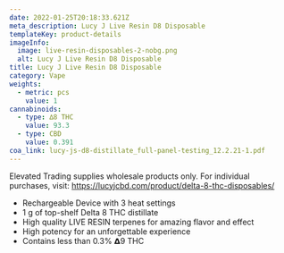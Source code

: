 ```yaml
---
date: 2022-01-25T20:18:33.621Z
meta_description: Lucy J Live Resin D8 Disposable
templateKey: product-details
imageInfo:
  image: live-resin-disposables-2-nobg.png
  alt: Lucy J Live Resin D8 Disposable
title: Lucy J Live Resin D8 Disposable
category: Vape
weights:
  - metric: pcs
    value: 1
cannabinoids:
  - type: ∆8 THC
    value: 93.3
  - type: CBD
    value: 0.391
coa_link: lucy-js-d8-distillate_full-panel-testing_12.2.21-1.pdf
---
```

Elevated Trading supplies wholesale products only. For individual purchases, visit: https://lucyjcbd.com/product/delta-8-thc-disposables/

* Rechargeable Device with 3 heat settings
* 1 g of top-shelf Delta 8 THC distillate
* High quality LIVE RESIN terpenes for amazing flavor and effect
* High potency for an unforgettable experience
* Contains less than 0.3% 𝝙9 THC